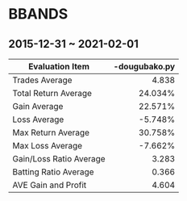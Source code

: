 # BBANDS
## 2015-12-31 ~ 2021-02-01
| Evaluation Item         | -dougubako.py|
| ----------------------- | ------------:|
| Trades Average          | 4.838        |
| Total Return Average    | 24.034%      |
| Gain Average            | 22.571%      |
| Loss Average            | -5.748%      |
| Max Return Average      | 30.758%      |
| Max Loss Average        | -7.662%      |
| Gain/Loss Ratio Average | 3.283        |
| Batting Ratio Average   | 0.366        |
| AVE Gain and Profit     | 4.604        |